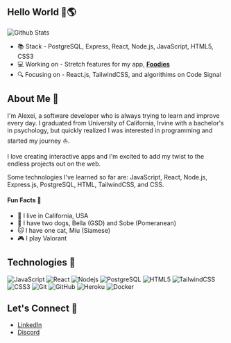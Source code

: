 ## Hello World 👋🌎

![Github Stats](https://github-readme-stats.vercel.app/api?username=alexei-dayrit&count_private=true&show_icons=true&include_all_commits=true&hide=contribs)

- 📚 Stack - PostgreSQL, Express, React, Node.js, JavaScript, HTML5, CSS3
- 💻 Working on - Stretch features for my app, [**Foodies**](https://foodies-web-app.herokuapp.com/)
- 🔍 Focusing on - React.js, TailwindCSS, and algorithims on Code Signal

## About Me 💬

I'm Alexei, a software developer who is always trying to learn and improve every day. I graduated from University of California, Irvine with a bachelor's in psychology, but quickly realized I was interested in programming and started my journey ⛵️. 

I love creating interactive apps and I'm excited to add my twist to the endless projects out on the web.

Some technologies I've learned so far are: JavaScript, React, Node.js, Express.js, PostgreSQL, HTML, TailwindCSS, and CSS.

#### Fun Facts 👀

- 📍 I live in California, USA
- 🐶 I have two dogs, Bella (GSD) and Sobe (Pomeranean)
- 🐱 I have one cat, Miu (Siamese)
- 🎮 I play Valorant

## Technologies 🤖

![JavaScript](https://img.shields.io/badge/-JavaScript-black?style=flat-square&logo=javascript)
![React](https://img.shields.io/badge/-React-3b2e5a?style=flat-square&logo=react)
![Nodejs](https://img.shields.io/badge/-Nodejs-black?style=flat-square&logo=Node.js)
![PostgreSQL](https://img.shields.io/badge/-PostgreSQL-336791?style=flat-square&logo=postgresql)
![HTML5](https://img.shields.io/badge/-HTML5-E34F26?style=flat-square&logo=html5&logoColor=white)
![TailwindCSS](https://img.shields.io/badge/tailwindcss-%2338B2AC.svg?style=flat-square&logo=tailwind-css&logoColor=white)
![CSS3](https://img.shields.io/badge/-CSS3-1572B6?style=flat-square&logo=css3)
![Git](https://img.shields.io/badge/-Git-black?style=flat-square&logo=git)
![GitHub](https://img.shields.io/badge/-GitHub-181717?style=flat-square&logo=github)
![Heroku](https://img.shields.io/badge/-Heroku-430098?style=flat-square&logo=heroku)
![Docker](https://img.shields.io/badge/-Docker-black?style=flat-square&logo=docker)


## Let's Connect 📲

- [LinkedIn](https://www.linkedin.com/in/alexei-dayrit/)
- [Discord](https://discord.com/users/107735399379537920)

